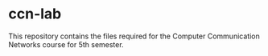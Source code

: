 # ccn-lab
This repository contains the files required for the Computer Communication Networks course for 5th semester.
